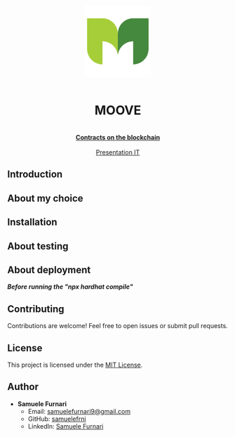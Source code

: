 <div align="center"><img src="./frontend/src/assets/fav/m-logo-letter-leaves-green-eco-icon-vector-23508485.png" width="150px"></div>
<br />
<div align="center">
  <h1 align="center">MOOVE</h1>

  <p align="center">
    <br />
    <a href="https://sepolia.etherscan.io/address/0x6e255909129930283806e40ca7bd798678338247"><strong>Contracts on the blockchain</strong></a>
    <br />
    <br />
    <a href="./assets">Presentation IT</a>
  </p>
</div>

## Introduction

## About my choice

## Installation

## About testing

## About deployment

**_Before running the "npx hardhat compile"_**

## Contributing

Contributions are welcome! Feel free to open issues or submit pull requests.

## License

This project is licensed under the [MIT License](https://opensource.org/licenses/MIT).

## Author

- **Samuele Furnari**
  - Email: samuelefurnari9@gmail.com
  - GitHub: [samuelefrni](https://github.com/samuelefrni)
  - LinkedIn: [Samuele Furnari](https://www.linkedin.com/in/samuele-furnari-a37567220/)
